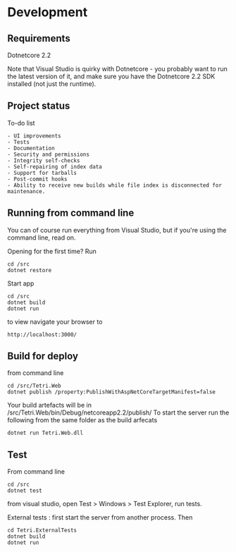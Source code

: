 # Development

## Requirements

Dotnetcore 2.2

Note that Visual Studio is quirky with Dotnetcore - you probably want to run the latest version of it, and make sure you have the Dotnetcore 2.2 SDK installed (not just the runtime).


## Project status

To-do list

    - UI improvements
    - Tests
    - Documentation 
    - Security and permissions
    - Integrity self-checks
    - Self-repairing of index data
    - Support for tarballs
    - Post-commit hooks
    - Ability to receive new builds while file index is disconnected for maintenance.


## Running from command line 

You can of course run everything from Visual Studio, but if you're using the command line, read on.

Opening for the first time? Run

    cd /src
    dotnet restore

Start app

    cd /src
    dotnet build
    dotnet run

to view navigate your browser to

    http://localhost:3000/

## Build for deploy

from command line

    cd /src/Tetri.Web
    dotnet publish /property:PublishWithAspNetCoreTargetManifest=false

Your build artefacts will be in /src/Tetri.Web/bin/Debug/netcoreapp2.2/publish/
To start the server run the following from the same folder as the build arfecats

    dotnet run Tetri.Web.dll

## Test

From command line

    cd /src
    dotnet test

from visual studio, open Test > Windows > Test Explorer, run tests.

External tests : first start the server from another process. Then

    cd Tetri.ExternalTests
    dotnet build
    dotnet run